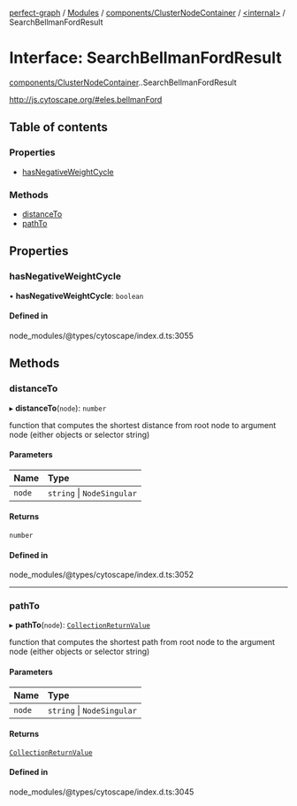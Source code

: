 [perfect-graph](../README.md) / [Modules](../modules.md) / [components/ClusterNodeContainer](../modules/components_ClusterNodeContainer.md) / [<internal\>](../modules/components_ClusterNodeContainer._internal_.md) / SearchBellmanFordResult

# Interface: SearchBellmanFordResult

[components/ClusterNodeContainer](../modules/components_ClusterNodeContainer.md).[<internal>](../modules/components_ClusterNodeContainer._internal_.md).SearchBellmanFordResult

http://js.cytoscape.org/#eles.bellmanFord

## Table of contents

### Properties

- [hasNegativeWeightCycle](components_ClusterNodeContainer._internal_.SearchBellmanFordResult.md#hasnegativeweightcycle)

### Methods

- [distanceTo](components_ClusterNodeContainer._internal_.SearchBellmanFordResult.md#distanceto)
- [pathTo](components_ClusterNodeContainer._internal_.SearchBellmanFordResult.md#pathto)

## Properties

### hasNegativeWeightCycle

• **hasNegativeWeightCycle**: `boolean`

#### Defined in

node_modules/@types/cytoscape/index.d.ts:3055

## Methods

### distanceTo

▸ **distanceTo**(`node`): `number`

 function that computes the shortest distance from root node to argument node
(either objects or selector string)

#### Parameters

| Name | Type |
| :------ | :------ |
| `node` | `string` \| `NodeSingular` |

#### Returns

`number`

#### Defined in

node_modules/@types/cytoscape/index.d.ts:3052

___

### pathTo

▸ **pathTo**(`node`): [`CollectionReturnValue`](../modules/components_ClusterNodeContainer._internal_.md#collectionreturnvalue)

function that computes the shortest path from root node to the argument node
(either objects or selector string)

#### Parameters

| Name | Type |
| :------ | :------ |
| `node` | `string` \| `NodeSingular` |

#### Returns

[`CollectionReturnValue`](../modules/components_ClusterNodeContainer._internal_.md#collectionreturnvalue)

#### Defined in

node_modules/@types/cytoscape/index.d.ts:3045
